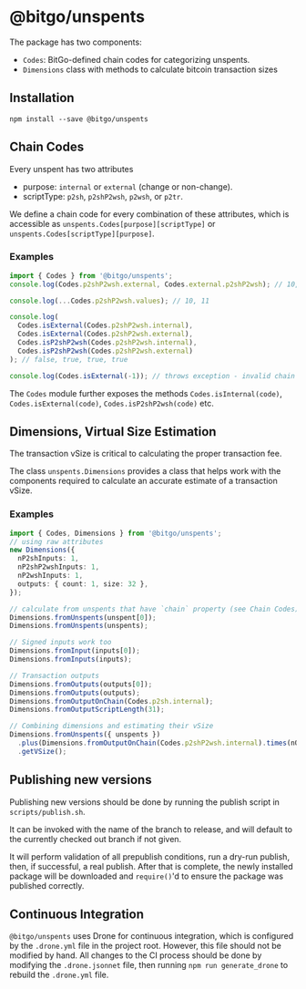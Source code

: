 # @bitgo/unspents

The package has two components:

- `Codes`: BitGo-defined chain codes for categorizing unspents.
- `Dimensions` class with methods to calculate bitcoin transaction sizes

## Installation

```
npm install --save @bitgo/unspents
```

## Chain Codes

Every unspent has two attributes

- purpose: `internal` or `external` (change or non-change).
- scriptType: `p2sh`, `p2shP2wsh`, `p2wsh`, or `p2tr`.

We define a chain code for every combination of these attributes, which is accessible as
`unspents.Codes[purpose][scriptType]` or `unspents.Codes[scriptType][purpose]`.

### Examples

```typescript
import { Codes } from '@bitgo/unspents';
console.log(Codes.p2shP2wsh.external, Codes.external.p2shP2wsh); // 10, 10

console.log(...Codes.p2shP2wsh.values); // 10, 11

console.log(
  Codes.isExternal(Codes.p2shP2wsh.internal),
  Codes.isExternal(Codes.p2shP2wsh.external),
  Codes.isP2shP2wsh(Codes.p2shP2wsh.internal),
  Codes.isP2shP2wsh(Codes.p2shP2wsh.external)
); // false, true, true, true

console.log(Codes.isExternal(-1)); // throws exception - invalid chain code
```

The `Codes` module further exposes the methods `Codes.isInternal(code)`,
`Codes.isExternal(code)`, `Codes.isP2shP2wsh(code)` etc.

## Dimensions, Virtual Size Estimation

The transaction vSize is critical to calculating the proper transaction fee.

The class `unspents.Dimensions` provides a class that helps work with the components required
to calculate an accurate estimate of a transaction vSize.

### Examples

```typescript
import { Codes, Dimensions } from '@bitgo/unspents';
// using raw attributes
new Dimensions({
  nP2shInputs: 1,
  nP2shP2wshInputs: 1,
  nP2wshInputs: 1,
  outputs: { count: 1, size: 32 },
});

// calculate from unspents that have `chain` property (see Chain Codes)
Dimensions.fromUnspents(unspent[0]);
Dimensions.fromUnspents(unspents);

// Signed inputs work too
Dimensions.fromInput(inputs[0]);
Dimensions.fromInputs(inputs);

// Transaction outputs
Dimensions.fromOutputs(outputs[0]);
Dimensions.fromOutputs(outputs);
Dimensions.fromOutputOnChain(Codes.p2sh.internal);
Dimensions.fromOutputScriptLength(31);

// Combining dimensions and estimating their vSize
Dimensions.fromUnspents({ unspents })
  .plus(Dimensions.fromOutputOnChain(Codes.p2shP2wsh.internal).times(nOutputs))
  .getVSize();
```

## Publishing new versions

Publishing new versions should be done by running the publish script in `scripts/publish.sh`.

It can be invoked with the name of the branch to release, and will default to the currently checked out branch if not given.

It will perform validation of all prepublish conditions, run a dry-run publish, then, if successful, a real publish. After that is complete,
the newly installed package will be downloaded and `require()`'d to ensure the package was published correctly.

## Continuous Integration

`@bitgo/unspents` uses Drone for continuous integration, which is configured by the `.drone.yml` file in the project root. However, this file should not be modified by hand. All changes to the CI process should be done by modifying the `.drone.jsonnet` file, then running `npm run generate_drone` to rebuild the `.drone.yml` file.
